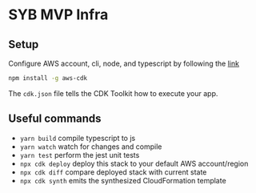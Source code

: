 # SYB MVP Infra

## Setup

Configure AWS account, cli, node, and typescript by following the [link](https://docs.aws.amazon.com/cdk/v2/guide/prerequisites.html)

```bash
npm install -g aws-cdk
```

The `cdk.json` file tells the CDK Toolkit how to execute your app.

## Useful commands

- `yarn build` compile typescript to js
- `yarn watch` watch for changes and compile
- `yarn test` perform the jest unit tests
- `npx cdk deploy` deploy this stack to your default AWS account/region
- `npx cdk diff` compare deployed stack with current state
- `npx cdk synth` emits the synthesized CloudFormation template
